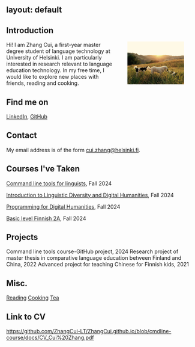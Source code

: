 
layout: default
---

## Introduction
 
<img src="assets/images/me1.jpg" alt="Photo" hspace="30" width="30%" align="right"/> Hi! I am Zhang Cui, a first-year master degree student of language technology at University of Helsinki. I am particularly interested in research relevant to language education technology.  In my free time, I would like to explore new places with friends, reading and cooking.

## Find me on

[LinkedIn](https://www.linkedin.com/in/cui-z-218258216/), [GitHub](https://github.com/ZhangCui-LT)

## Contact

My email address is of the form cui.zhang@helsinki.fi. 

## Courses I've Taken

[Command line tools for linguists](https://studies.helsinki.fi/kurssit/toteutus/hy-opt-cur-2223-261401a1-c550-4436-91b9-7edf4a1a3b57/KIK-LG221), Fall 2024

[Introduction to Linguistic Diversity and Digital Humanities](https://studies.helsinki.fi/courses/course-implementation/hy-opt-cur-2425-9df97501-21e6-4b8d-9de4-e91303f2ff71/LDA-301), Fall 2024

[Programming for Digital Humanities](https://studies.helsinki.fi/kurssit/toteutus/hy-opt-cur-2223-d85cca5c-0a41-4332-9f2b-5f8d82d602c9/LDA-H313/Programming_for_Digital_Humanities_LDA_H511_H311_H313_Luento_opetus), Fall 2024

[Basic level Finnish 2A](https://studies.helsinki.fi/courses/course-implementation/otm-f291b7ad-24b0-4e5a-a91c-d5cd9127139b/SUO-121), Fall 2024

## Projects
Command line tools course-GitHub project, 2024
Research project of master thesis in comparative language education between Finland and China, 2022
Advanced project for teaching Chinese for Finnish kids, 2021


## Misc. 

[Reading](https://en.wikipedia.org/wiki/Reading)
[Cooking](https://en.wikipedia.org/wiki/Cooking)
[Tea](https://en.wikipedia.org/wiki/Tea)


## Link to CV
https://github.com/ZhangCui-LT/ZhangCui.github.io/blob/cmdline-course/docs/CV_Cui%20Zhang.pdf
